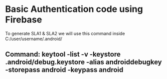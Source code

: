 # Basic Authentication code using Firebase

To generate SLA1 & SLA2 we will use this command inside C:/user/username/.android/
## Command: keytool -list -v -keystore .android/debug.keystore -alias androiddebugkey -storepass android -keypass android
